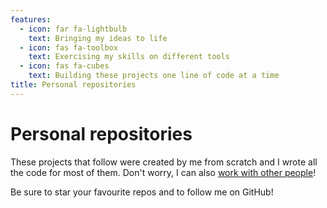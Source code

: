 ```yaml
---
features:
  - icon: far fa-lightbulb
    text: Bringing my ideas to life
  - icon: fas fa-toolbox
    text: Exercising my skills on different tools
  - icon: fas fa-cubes
    text: Building these projects one line of code at a time
title: Personal repositories
---
```


# Personal repositories <i class="fas fa-medal"></i>

These projects that follow were created by me from scratch and I wrote all the code for most of them. Don't worry, I can also [work with other people][tw]!

Be sure to star your favourite repos and to follow me on GitHub!

[tw]: #contributions
